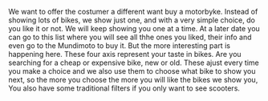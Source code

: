 We want to offer the costumer a different want buy a motorbyke. Instead of showing lots of bikes, we show just one, and with a very simple choice, do you like it or not. We will keep showing you one at a time. At a later date you can go to this list where you will see all thhe ones you liked, their info and even go to the Mundimoto to buy it. But the more interesting part is happening here. These four axis represent your taste in bikes. Are you searching for a cheap or expensive bike, new or old. These ajust every time you make a choice and we also use them to choose what bike to show you next, so the more you choose the more you will like the bikes we show you, You also have some traditional filters if you only want to see scooters.
